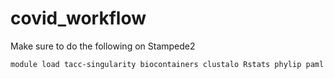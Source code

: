 # covid_workflow

Make sure to do the following on Stampede2

`module load tacc-singularity biocontainers clustalo Rstats phylip paml`
